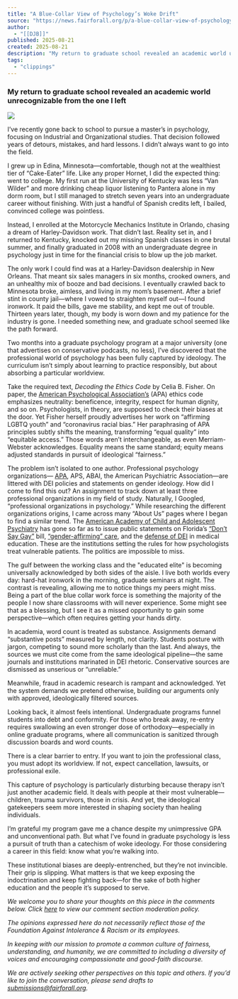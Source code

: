 ```yaml
---
title: "A Blue-Collar View of Psychology’s Woke Drift"
source: "https://news.fairforall.org/p/a-blue-collar-view-of-psychologys?publication_id=415200&post_id=171490063&isFreemail=true&r=7br8e&triedRedirect=true"
author:
  - "[[DJB]]"
published: 2025-08-21
created: 2025-08-21
description: "My return to graduate school revealed an academic world unrecognizable from the one I left"
tags:
  - "clippings"
---
```

### My return to graduate school revealed an academic world unrecognizable from the one I left

![](https://substackcdn.com/image/fetch/$s_!mXme!,w_424,c_limit,f_webp,q_auto:good,fl_progressive:steep/https%3A%2F%2Fsubstack-post-media.s3.amazonaws.com%2Fpublic%2Fimages%2F2c9bd9a8-d815-4dd1-b39f-6abd99348134_1536x1024.png)

I’ve recently gone back to school to pursue a master’s in psychology, focusing on Industrial and Organizational studies. That decision followed years of detours, mistakes, and hard lessons. I didn’t always want to go into the field.

I grew up in Edina, Minnesota—comfortable, though not at the wealthiest tier of “Cake-Eater” life. Like any proper Hornet, I did the expected thing: went to college. My first run at the University of Kentucky was less “Van Wilder” and more drinking cheap liquor listening to Pantera alone in my dorm room, but I still managed to stretch seven years into an undergraduate career without finishing. With just a handful of Spanish credits left, I bailed, convinced college was pointless.

Instead, I enrolled at the Motorcycle Mechanics Institute in Orlando, chasing a dream of Harley-Davidson work. That didn’t last. Reality set in, and I returned to Kentucky, knocked out my missing Spanish classes in one brutal summer, and finally graduated in 2008 with an undergraduate degree in psychology just in time for the financial crisis to blow up the job market.

The only work I could find was at a Harley-Davidson dealership in New Orleans. That meant six sales managers in six months, crooked owners, and an unhealthy mix of booze and bad decisions. I eventually crawled back to Minnesota broke, aimless, and living in my mom’s basement. After a brief stint in county jail—where I vowed to straighten myself out—I found ironwork. It paid the bills, gave me stability, and kept me out of trouble. Thirteen years later, though, my body is worn down and my patience for the industry is gone. I needed something new, and graduate school seemed like the path forward.

Two months into a graduate psychology program at a major university (one that advertises on conservative podcasts, no less), I’ve discovered that the professional world of psychology has been fully captured by ideology. The curriculum isn’t simply about learning to practice responsibly, but about absorbing a particular worldview.

Take the required text, *Decoding the Ethics Code* by Celia B. Fisher. On paper, the [American Psychological Association’s](https://www.apa.org/) (APA) ethics code emphasizes neutrality: beneficence, integrity, respect for human dignity, and so on. Psychologists, in theory, are supposed to check their biases at the door. Yet Fisher herself proudly advertises her work on “affirming LGBTQ youth” and “coronavirus racial bias.” Her paraphrasing of APA principles subtly shifts the meaning, transforming “equal quality” into “equitable access.” Those words aren’t interchangeable, as even Merriam-Webster acknowledges. Equality means the same standard; equity means adjusted standards in pursuit of ideological “fairness.”

The problem isn’t isolated to one author. Professional psychology organizations— [APA](https://www.apa.org/about/apa/equity-diversity-inclusion), APS, ABAI, the American Psychiatric Association—are littered with DEI policies and statements on gender ideology. How did I come to find this out? An assignment to track down at least three professional organizations in my field of study. Naturally, I Googled, “professional organizations in psychology.” While researching the different organizations origins, I came across many “About Us” pages where I began to find a similar trend. The [American Academy of Child and Adolescent Psychiatry](https://www.aacap.org/onlinecme?gad_source=1&gad_campaignid=22030890429&gbraid=0AAAAAClXecFoh6YHhATLGUu0TDaqc6gah&gclid=Cj0KCQjwwZDFBhCpARIsAB95qO3rjCkRJQmqPGgFj3vSP7D2IU5_WpW2TKPwkOrL3SaHKSZIUsQtedUaAot7EALw_wcB) has gone so far as to issue public statements on Florida’s [“Don’t Say Gay”](https://www.aacap.org/AACAP/zLatest_News/Floridas_Dont_Say_Gay_or_Trans_Law_Stigmatizes_LGBTQ_Youth_Families.aspx) bill, [“gender-affirming” care](https://www.aacap.org/AACAP/Policy_Statements/2024/Access_Gender-Affirming_Healthcare.aspx), and the [defense of DEI](https://www.aacap.org/AACAP/zLatest_News/AACAP_Position_DEI_Belonging.aspx) in medical education. These are the institutions setting the rules for how psychologists treat vulnerable patients. The politics are impossible to miss.

The gulf between the working class and the "educated elite" is becoming universally acknowledged by both sides of the aisle. I live both worlds every day: hard-hat ironwork in the morning, graduate seminars at night. The contrast is revealing, allowing me to notice things my peers might miss. Being a part of the blue collar work force is something the majority of the people I now share classrooms with will never experience. Some might see that as a blessing, but I see it as a missed opportunity to gain some perspective—which often requires getting your hands dirty.

In academia, word count is treated as substance. Assignments demand “substantive posts” measured by length, not clarity. Students posture with jargon, competing to sound more scholarly than the last. And always, the sources we must cite come from the same ideological pipeline—the same journals and institutions marinated in DEI rhetoric. Conservative sources are dismissed as unserious or “unreliable.”

Meanwhile, fraud in academic research is rampant and acknowledged. Yet the system demands we pretend otherwise, building our arguments only with approved, ideologically filtered sources.

Looking back, it almost feels intentional. Undergraduate programs funnel students into debt and conformity. For those who break away, re-entry requires swallowing an even stronger dose of orthodoxy—especially in online graduate programs, where all communication is sanitized through discussion boards and word counts.

There is a clear barrier to entry. If you want to join the professional class, you must adopt its worldview. If not, expect cancellation, lawsuits, or professional exile.

This capture of psychology is particularly disturbing because therapy isn’t just another academic field. It deals with people at their most vulnerable—children, trauma survivors, those in crisis. And yet, the ideological gatekeepers seem more interested in shaping society than healing individuals.

I’m grateful my program gave me a chance despite my unimpressive GPA and unconventional path. But what I’ve found in graduate psychology is less a pursuit of truth than a catechism of woke ideology. For those considering a career in this field: know what you’re walking into.

These institutional biases are deeply-entrenched, but they’re not invincible. Their grip is slipping. What matters is that we keep exposing the indoctrination and keep fighting back—for the sake of both higher education and the people it’s supposed to serve.

*We welcome you to share your thoughts on this piece in the comments below. Click [here](https://news.fairforall.org/about) to view our comment section moderation policy.*

*The opinions expressed here do not necessarily reflect those of the Foundation Against Intolerance & Racism or its employees.*

*In keeping with our mission to promote a common culture of fairness, understanding, and humanity, we are committed to including a diversity of voices and encouraging compassionate and good-faith discourse.*

*We are actively seeking other perspectives on this topic and others. If you’d like to join the conversation, please send drafts to [submissions@fairforall.org](https://news.fairforall.org/p/).*